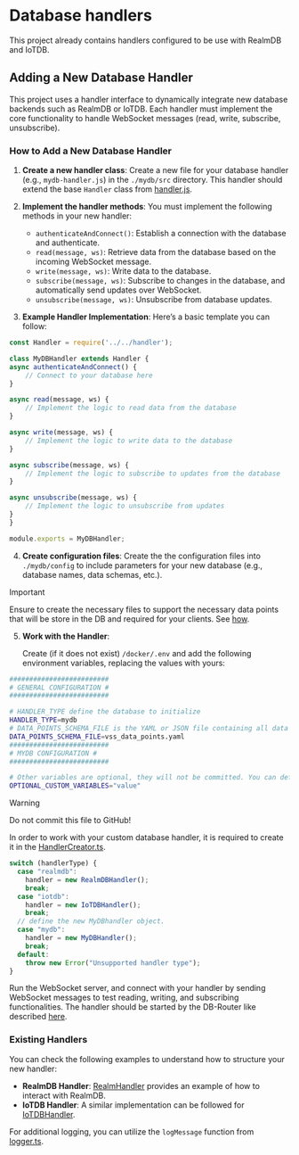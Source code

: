 # Database handlers

This project already contains handlers configured to be use with RealmDB and IoTDB.

## Adding a New Database Handler

This project uses a handler interface to dynamically integrate new database backends such as RealmDB or IoTDB. Each handler must implement the core functionality to handle WebSocket messages (read, write, subscribe, unsubscribe).

### How to Add a New Database Handler

1. **Create a new handler class**: 
    Create a new file for your database handler (e.g., `mydb-handler.js`) in the `./mydb/src` directory. This handler should extend the base `Handler` class from [handler.js](./handler.js).

2. **Implement the handler methods**: 
    You must implement the following methods in your new handler:
   - `authenticateAndConnect()`: Establish a connection with the database and authenticate.
   - `read(message, ws)`: Retrieve data from the database based on the incoming WebSocket message.
   - `write(message, ws)`: Write data to the database.
   - `subscribe(message, ws)`: Subscribe to changes in the database, and automatically send updates over WebSocket.
   - `unsubscribe(message, ws)`: Unsubscribe from database updates.

3. **Example Handler Implementation**:
   Here’s a basic template you can follow:
```js
const Handler = require('../../handler');

class MyDBHandler extends Handler {
async authenticateAndConnect() {
    // Connect to your database here
}

async read(message, ws) {
    // Implement the logic to read data from the database
}

async write(message, ws) {
    // Implement the logic to write data to the database
}

async subscribe(message, ws) {
    // Implement the logic to subscribe to updates from the database
}

async unsubscribe(message, ws) {
    // Implement the logic to unsubscribe from updates
}
}

module.exports = MyDBHandler;
```

4. **Create configuration files**: 
    Create the the configuration files into `./mydb/config` to include parameters for your new database (e.g., database names, data schemas, etc.).
> [!IMPORTANT]     
> Ensure to create the necessary files to support the necessary data points that will be store in the DB and required for your clients. See [how](../config/README.md).

5. **Work with the Handler**: 

    Create (if it does not exist) `/docker/.env` and add the following environment variables, replacing the values with yours:

```sh
#########################
# GENERAL CONFIGURATION #
#########################

# HANDLER_TYPE define the database to initialize
HANDLER_TYPE=mydb
# DATA_POINTS_SCHEMA_FILE is the YAML or JSON file containing all data points supported. See the ../../config/README.md for more information.
DATA_POINTS_SCHEMA_FILE=vss_data_points.yaml
#########################
# MYDB CONFIGURATION #
#########################

# Other variables are optional, they will not be committed. You can define custom variables like API Keys or secrets.
OPTIONAL_CUSTOM_VARIABLES="value"
```

> [!WARNING] 
> Do not commit this file to GitHub!

In order to work with your custom database handler, it is required to create it in the [HandlerCreator.ts](./HandlerCreator.ts). 

```ts
switch (handlerType) {
  case "realmdb":
    handler = new RealmDBHandler();
    break;
  case "iotdb":
    handler = new IoTDBHandler();
    break;
  // define the new MyDBhandler object.
  case "mydb":
    handler = new MyDBHandler();
    break;
  default:
    throw new Error("Unsupported handler type");
}
```

Run the WebSocket server, and connect with your handler by sending WebSocket messages to test reading, writing, and subscribing functionalities. The handler should be started by the DB-Router like described [here](../../README.md).

### Existing Handlers

You can check the following examples to understand how to structure your new handler:
- **RealmDB Handler**: [RealmHandler](./realmdb/src/RealmDBHandler.ts) provides an example of how to interact with RealmDB.
- **IoTDB Handler**: A similar implementation can be followed for [IoTDBHandler](./iotdb/src/IoTDBHandler.ts).

For additional logging, you can utilize the `logMessage` function from [logger.ts](../../utils/logger.ts).